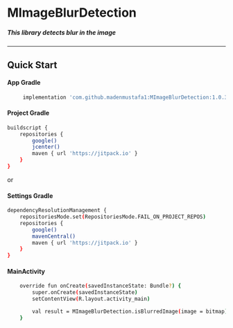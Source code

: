 # MImageBlurDetection
 ##### This library detects blur in the image
 ###
---
## Quick Start

#### App Gradle
```sh
     implementation 'com.github.madenmustafa1:MImageBlurDetection:1.0.3'
```
#### Project Gradle
```sh
buildscript {
    repositories {
        google()
        jcenter()
        maven { url 'https://jitpack.io' }
    }
}
```
or
#### Settings Gradle
```sh
dependencyResolutionManagement {
    repositoriesMode.set(RepositoriesMode.FAIL_ON_PROJECT_REPOS)
    repositories {
        google()
        mavenCentral()
        maven { url 'https://jitpack.io' }
    }
}
```

#### MainActivity
```sh
    override fun onCreate(savedInstanceState: Bundle?) {
        super.onCreate(savedInstanceState)
        setContentView(R.layout.activity_main)

        val result = MImageBlurDetection.isBlurredImage(image = bitmap)
    }
```
